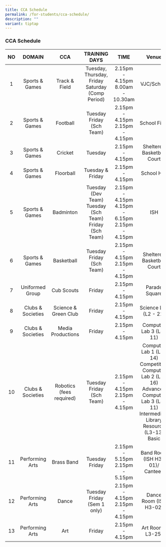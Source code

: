 ```yaml
---
title: CCA Schedule
permalink: /for-students/cca-schedule/
description: ""
variant: tiptap
---
```

### CCA Schedule

| NO 	| DOMAIN 	| CCA 	| TRAINING DAYS 	| TIME 	| Venue 	|
|:---:	|:---:	|:---:	|:---:	|:---:	|:---:	|
| 1 	| Sports &amp; Games 	| Track &amp; Field 	| Tuesday, Thursday, Friday<br>Saturday (Comp Period) 	| 2.15pm - 4.15pm<br>8.00am - 10.30am 	| VJC/School 	|
| 2 	| Sports &amp; Games 	| Football 	| Tuesday<br>Friday (Sch Team) 	| 2.15pm - 4.15pm<br>2.15pm - 4.15pm 	| School Field 	|
| 3 	| Sports &amp; Games 	| Cricket 	| Tuesday 	| 2.15pm - 4.15pm 	| Sheltered Basketball Court 	|
| 4 	| Sports &amp; Games 	| Floorball 	| Tuesday &amp;<br>Friday 	| 2.15pm - 4.15pm 	| School Hall 	|
| 5 	| Sports &amp; Games 	| Badminton 	| Tuesday (Dev Team)<br>Tuesday (Sch Team)<br>Friday (Sch Team) 	| 2.15pm - 4.15pm<br>4.15pm - 6.15pm<br>2.15pm - 4.15pm 	| ISH 	|
| 6 	| Sports &amp; Games 	| Basketball 	| Tuesday<br>Friday (Sch Team) 	| 2.15pm - 4.15pm<br>2.15pm - 4.15pm 	| Sheltered Basketball Court 	|
| 7 	| Uniformed Group 	| Cub Scouts 	| Friday 	| 2.15pm - 4.15pm 	| Parade Square 	|
| 8 	| Clubs &amp; Societies 	| Science &amp;<br>Green Club 	| Friday 	| 2.15pm - 4.15pm 	| Science Lab (L2 - 21) 	|
| 9 	| Clubs &amp; Societies 	| Media Productions 	| Friday 	| 2.15pm - 4.15pm 	| Computer Lab 3 (L4- 11) 	|
| 10 	| Clubs &amp; Societies 	| Robotics<br>(fees required) 	| Tuesday<br>Friday (Sch Team) 	| 2.15pm - 4.15pm<br>2.15pm - 4.15pm 	| Computer Lab 1 (L2-14) Competition <br>Computer Lab 2 (L3-16) Advanced<br>Computer Lab 3 (L4-11) Intermediate<br>Library Resource (L3-13) Basic 	|
| 11 	| Performing Arts 	| Brass Band 	| Tuesday<br>Friday 	| 2.15pm - 5.15pm<br>2.15pm - 5.15pm 	| Band Room (ISH H3-01)/ Canteen 	|
| 12 	| Performing Arts 	| Dance 	| Tuesday<br>Friday (Sem 1 only) 	| 2.15pm - 4.15pm<br>2.15pm - 4.15pm 	| Dance Room (ISH H3-02) 	|
| 13 	| Performing Arts 	| Art 	| Friday 	| 2.15pm - 4.15pm 	| Art Room ( L3-25) 	|